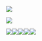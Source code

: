 ![](https://media.discordapp.net/attachments/770844443015643173/1209407797167521832/getyourhandsOUTmypantsnigga.jpg?ex=65e6cfc8&is=65d45ac8&hm=7519af23ce87abe12a119e95f80d0b826613c1e45772345adac70692aabaee3d&=&format=webp&width=340&height=421)

![](https://media.discordapp.net/attachments/1140510103972356106/1206504820450664480/Screenshot_2024-02-11_11.39.06_PM.png?ex=65dc402c&is=65c9cb2c&hm=82412195f89a29a25d75afa22f731bb2075e33c79e5c17a4085f22bb154bee48&=&format=webp&quality=lossless)

![](https://external-media.spacehey.net/media/shI9Y8WoU0c7ccG7yNafTUg0H9SJ6aBGAEwQ57epJAV4=/https://64.media.tumblr.com/5879023977db262bccda37b8239f47b7/ff83fe9a13a76b56-ec/s100x200/d4d341b8430378fc04724ef007dc6cfbe1e9211d.pnj)![](https://external-media.spacehey.net/media/shI9Y8WoU0c7ccG7yNafTUg0H9SJ6aBGAEwQ57epJAV4=/https://64.media.tumblr.com/5879023977db262bccda37b8239f47b7/ff83fe9a13a76b56-ec/s100x200/d4d341b8430378fc04724ef007dc6cfbe1e9211d.pnj)![](https://external-media.spacehey.net/media/shI9Y8WoU0c7ccG7yNafTUg0H9SJ6aBGAEwQ57epJAV4=/https://64.media.tumblr.com/5879023977db262bccda37b8239f47b7/ff83fe9a13a76b56-ec/s100x200/d4d341b8430378fc04724ef007dc6cfbe1e9211d.pnj)![](https://external-media.spacehey.net/media/shI9Y8WoU0c7ccG7yNafTUg0H9SJ6aBGAEwQ57epJAV4=/https://64.media.tumblr.com/5879023977db262bccda37b8239f47b7/ff83fe9a13a76b56-ec/s100x200/d4d341b8430378fc04724ef007dc6cfbe1e9211d.pnj)![](https://external-media.spacehey.net/media/shI9Y8WoU0c7ccG7yNafTUg0H9SJ6aBGAEwQ57epJAV4=/https://64.media.tumblr.com/5879023977db262bccda37b8239f47b7/ff83fe9a13a76b56-ec/s100x200/d4d341b8430378fc04724ef007dc6cfbe1e9211d.pnj)




